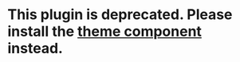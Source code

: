 # This plugin is deprecated. Please install the [theme component](https://github.com/davidtaylorhq/discourse-media-overlay-theme) instead.
